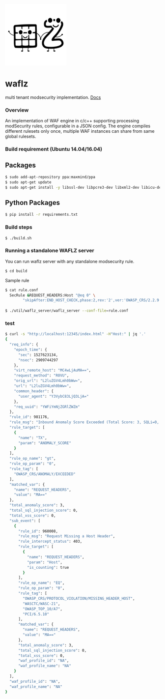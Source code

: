 
<img src="/docs/_images/WAFLZ_White.svg" width="200"/>

# waflz
multi tenant modsecurity implementation. [Docs](https://verizondigital.github.io/waflz/ "waflz docs")

### Overview
An implementation of WAF engine in c/c++ supporting processing modSecurity rules, configurable in a JSON config.  The engine compiles different rulesets only once, multiple WAF instances can share from same global rulesets.


### Build requirement (Ubuntu 14.04/16.04)

## Packages

```sh
$ sudo add-apt-repository ppa:maxmind/ppa
$ sudo apt-get update
$ sudo apt-get install -y libssl-dev libpcre3-dev libxml2-dev libicu-dev protobuf-compiler libprotobuf-dev python-pip libmaxminddb0 libmaxminddb-dev
```

## Python Packages
```sh
$ pip install -r requirements.txt
```

### Build steps

```sh
$ ./build.sh
```

### Running a standalone WAFLZ server

You can run waflz server with any standalone modsecurity rule.
```sh
$ cd build 
```
Sample rule
```sh
$ cat rule.conf
  SecRule &REQUEST_HEADERS:Host "@eq 0" \
        "skipAfter:END_HOST_CHECK,phase:2,rev:'2',ver:'OWASP_CRS/2.2.9',maturity:'9',accuracy:'9',t:none,block,msg:'Request Missing a Host Header',id:'960008',tag:'OWASP_CRS/PROTOCOL_VIOLATION/MISSING_HEADER_HOST',tag:'WASCTC/WASC-21',tag:'OWASP_TOP_10/A7',tag:'PCI/6.5.10',severity:'4',setvar:'tx.msg=%{rule.msg}',setvar:tx.anomaly_score=+%{tx.warning_anomaly_score},setvar:tx.%{rule.id}-OWASP_CRS/PROTOCOL_VIOLATION/MISSING_HEADER-%{matched_var_name}=%{matched_var}"

$ ./util/waflz_server/waflz_server --conf-file=rule.conf

```

### test

```sh
$ curl -s "http://localhost:12345/index.html" -H"Host:" | jq '.'
{
  "req_info": {
    "epoch_time": {
      "sec": 1527623134,
      "nsec": 2909744297
    },
    "virt_remote_host": "MC4wLjAuMA==",
    "request_method": "R0VU",
    "orig_url": "L2luZGV4Lmh0bWw=",
    "url": "L2luZGV4Lmh0bWw=",
    "common_header": {
      "user_agent": "Y3VybC83LjQ3LjA="
    },
    "req_uuid": "YWFiYmNjZGRlZWZm"
  },
  "rule_id": 981176,
  "rule_msg": "Inbound Anomaly Score Exceeded (Total Score: 3, SQLi=0, XSS=0): Last Matched Message: Request Missing a Host Header",
  "rule_target": [
    {
      "name": "TX",
      "param": "ANOMALY_SCORE"
    }
  ],
  "rule_op_name": "gt",
  "rule_op_param": "0",
  "rule_tag": [
    "OWASP_CRS/ANOMALY/EXCEEDED"
  ],
  "matched_var": {
    "name": "REQUEST_HEADERS",
    "value": "MA=="
  },
  "total_anomaly_score": 3,
  "total_sql_injection_score": 0,
  "total_xss_score": 0,
  "sub_event": [
    {
      "rule_id": 960008,
      "rule_msg": "Request Missing a Host Header",
      "rule_intercept_status": 403,
      "rule_target": [
        {
          "name": "REQUEST_HEADERS",
          "param": "Host",
          "is_counting": true
        }
      ],
      "rule_op_name": "EQ",
      "rule_op_param": "0",
      "rule_tag": [
        "OWASP_CRS/PROTOCOL_VIOLATION/MISSING_HEADER_HOST",
        "WASCTC/WASC-21",
        "OWASP_TOP_10/A7",
        "PCI/6.5.10"
      ],
      "matched_var": {
        "name": "REQUEST_HEADERS",
        "value": "MA=="
      },
      "total_anomaly_score": 3,
      "total_sql_injection_score": 0,
      "total_xss_score": 0,
      "waf_profile_id": "NA",
      "waf_profile_name": "NA"
    }
  ],
  "waf_profile_id": "NA",
  "waf_profile_name": "NA"
}

```
